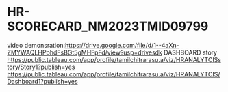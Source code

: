 # HR-SCORECARD_NM2023TMID09799
video demonsration:https://drive.google.com/file/d/1--4aXn-ZMYWAQLHPbhdFsBGt5gMHFpFd/view?usp=drivesdk
DASHBOARD story https://public.tableau.com/app/profile/tamilchitrarasu.a/viz/HRANALYTCISstory/Story1?publish=yes https://public.tableau.com/app/profile/tamilchitrarasu.a/viz/HRANALYTCIS/Dashboard1?publish=yes
